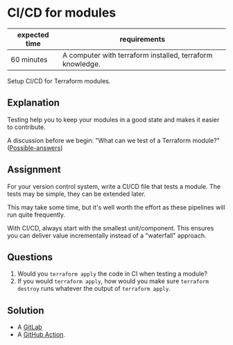 # CI/CD for modules

|expected time|requirements                                             |
|-------------|---------------------------------------------------------|
|60 minutes   |A computer with terraform installed, terraform knowledge.|

Setup CI/CD for Terraform modules.

## Explanation

Testing help you to keep your modules in a good state and makes it easier to contribute.

A discussion before we begin: "What can we test of a Terraform module?" ([Possible-answers](2-cicd-for-modules-test.md))

## Assignment

For your version control system, write a CI/CD file that tests a module. The tests may be simple, they can be extended later.

This may take some time, but it's well worth the effort as these pipelines will run quite frequently.

With CI/CD, always start with the smallest unit/component. This ensures you can deliver value incrementally instead of a "waterfall" approach.

## Questions

1. Would you `terraform apply` the code in CI when testing a module?
2. If you would `terraform apply`, how would you make sure `terraform destroy` runs whatever the output of `terraform apply`.

## Solution

- A [GitLab](2-cicd-for-modules-gitlab.yml)
- A [GitHub Action](https://github.com/robertdebock/terraform-action).
